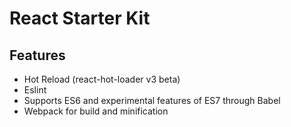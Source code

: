 # React Starter Kit

## Features
- Hot Reload (react-hot-loader v3 beta)
- Eslint
- Supports ES6 and experimental features of ES7 through Babel
- Webpack for build and minification